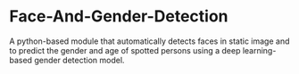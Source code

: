 # Face-And-Gender-Detection
A python-based module that automatically detects faces in static image and to predict the gender and age of spotted persons using a deep learning-based gender detection model.
